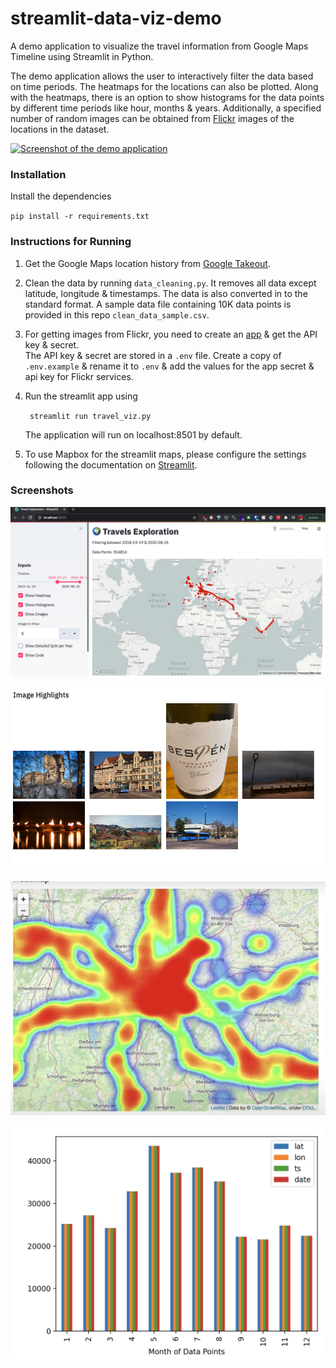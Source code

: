 # streamlit-data-viz-demo
A demo application to visualize the travel information from Google Maps Timeline using Streamlit in Python.

The demo application allows the user to interactively filter the data based on time periods. The heatmaps for the locations can also be plotted. Along with the heatmaps, there is an option to show histograms for the data points by different time periods like hour, months & years. Additionally, a specified number of random images can be obtained from [Flickr](https://www.flickr.com/) images of the locations in the dataset. 

[![Screenshot of the demo application](http://img.youtube.com/vi/ZFIviSlB4ZA/0.jpg)](http://www.youtube.com/watch?v=ZFIviSlB4ZA)

### Installation
Install the dependencies

``pip install -r requirements.txt``

### Instructions for Running 

1. Get the Google Maps location history from [Google Takeout](https://takeout.google.com/settings/takeout). 

2. Clean the data by running `data_cleaning.py`. It removes all data except latitude, longitude & timestamps. The data is also converted in to the standard format. A sample data file containing 10K data points is provided in this repo `clean_data_sample.csv`.

3. For getting images from Flickr, you need to create an [app](https://www.flickr.com/services/apps/create/) & get the API key & secret.  
The API key & secret are stored in a `.env` file. 
Create a copy of `.env.example` & rename it to `.env` & add the values for the app secret & api key for Flickr services.

4. Run the streamlit app using

    `` streamlit run travel_viz.py``

    The application will run on localhost:8501 by default.

5. To use Mapbox for the streamlit maps, please configure the settings following the documentation on [Streamlit](https://docs.streamlit.io/en/latest/streamlit_configuration.html#view-all-config-options). 

### Screenshots
![Screenshot of Map with Location Data](images/map_with_data_points.png "Map loaded with Data points in the set")

![Screenshot of Images from Flickr](images/images_from_locations.png "Images from locations collected from Flickr")

![Screenshot of Heatmap](images/heatmap.png "Heatmap of the locations")

![Screenshot of Histogram with Monthly Distribution](images/histogram_monthly.png "Histogram of the distribution of datasets / month")
 
